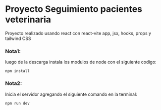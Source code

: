 # Proyecto Seguimiento pacientes veterinaria

Proyecto realizado usando react con react-vite app, jsx, hooks, props y tailwind CSS


### Nota1:
luego de la descarga instala los modulos de node con el siguiente codigo:

```
npm install
```

### Nota2:
Inicia el servidor agregando el siguiente comando en la terminal:

```
npm run dev
```
